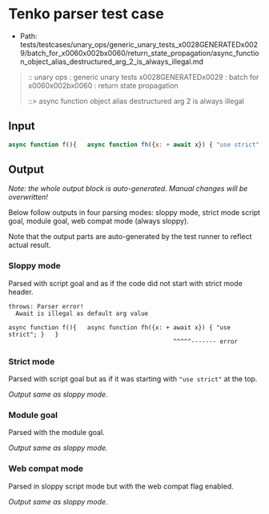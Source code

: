 # Tenko parser test case

- Path: tests/testcases/unary_ops/generic_unary_tests_x0028GENERATEDx0029/batch_for_x0060x002bx0060/return_state_propagation/async_function_object_alias_destructured_arg_2_is_always_illegal.md

> :: unary ops : generic unary tests x0028GENERATEDx0029 : batch for x0060x002bx0060 : return state propagation
>
> ::> async function object alias destructured arg 2 is always illegal

## Input

`````js
async function f(){   async function fh({x: + await x}) { "use strict"; }   }
`````

## Output

_Note: the whole output block is auto-generated. Manual changes will be overwritten!_

Below follow outputs in four parsing modes: sloppy mode, strict mode script goal, module goal, web compat mode (always sloppy).

Note that the output parts are auto-generated by the test runner to reflect actual result.

### Sloppy mode

Parsed with script goal and as if the code did not start with strict mode header.

`````
throws: Parser error!
  Await is illegal as default arg value

async function f(){   async function fh({x: + await x}) { "use strict"; }   }
                                              ^^^^^------- error
`````

### Strict mode

Parsed with script goal but as if it was starting with `"use strict"` at the top.

_Output same as sloppy mode._

### Module goal

Parsed with the module goal.

_Output same as sloppy mode._

### Web compat mode

Parsed in sloppy script mode but with the web compat flag enabled.

_Output same as sloppy mode._
